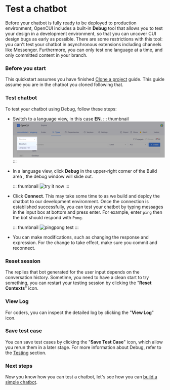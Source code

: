 # Test a chatbot

Before your chatbot is fully ready to be deployed to production environment, OpenCUI includes a built-in **Debug** tool that allows you to test your design in a development environment, so that you can uncover CUI design bugs as early as possible. There are some restrictions with this tool: you can't test your chatbot in asynchronous extensions including channels like Messenger. Furthermore, you can only test one language at a time, and only committed content in your branch.

### Before you start

This quickstart assumes you have finished [Clone a project](start-with-clone.md) guide. This guide assume you are in the chatbot you cloned following that.

### Test chatbot
To test your chatbot using Debug, follow these steps:
* Switch to a language view, in this case **EN**. 
   ::: thumbnail
   ![try it now](/images/guide/pingpong/switch_pingpong_en.png)
   :::
* In a language view, click **Debug** in the upper-right corner of the Build area , the debug window will slide out. 

   ::: thumbnail
   ![try it now](/images/guide/pingpong/tryitnow_icon.png)
   :::
* Click **Connect**. This may take some time to as we build and deploy the chatbot to our development environment. Once the connection is established successfully, you can test your chatbot by typing messages in the input box at bottom and press enter. For example, enter `ping` then the bot should respond with `Pong`. 
   
   ::: thumbnail
   ![pingpong test](/images/guide/pingpong/pingpong_test.png)
   :::
* You can make modifications, such as changing the response and expression. For the change to take effect, make sure you commit and reconnect.

### Reset session
The replies that bot generated for the user input depends on the conversation history. Sometime, you need to have a clean start to try something, you can restart your testing session by clicking the "**Reset Contexts**" icon.

### View Log
For coders, you can inspect the detailed log by clicking the "**View Log**" icon.

### Save test case
You can save test cases by clicking the "**Save Test Case**" icon, which allow you rerun them in a later stage. For more information about Debug, refer to the [Testing](../reference/platform/testing.md) section.

### Next steps
Now you know how you can test a chatbot, let's see how you can [build a simple chatbot](pingpong.md).
